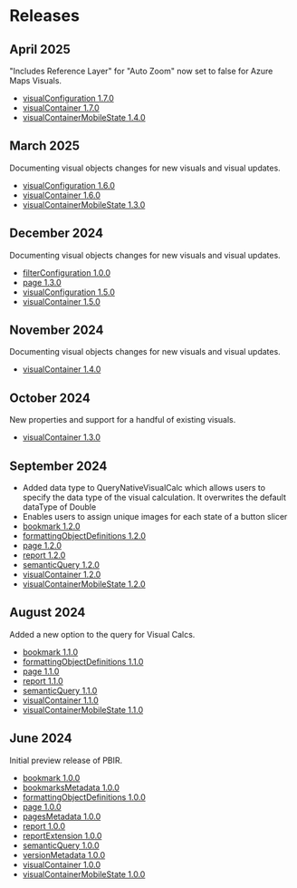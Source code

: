 # Releases

## April 2025

"Includes Reference Layer" for "Auto Zoom" now set to false for Azure Maps Visuals.

- [visualConfiguration 1.7.0](./definition/visualConfiguration/CHANGELOG.md#1.7.0)
- [visualContainer 1.7.0](./definition/visualContainer/CHANGELOG.md#1.7.0)
- [visualContainerMobileState 1.4.0](./definition/visualContainerMobileState/CHANGELOG.md#1.4.0)

## March 2025

Documenting visual objects changes for new visuals and visual updates.

- [visualConfiguration 1.6.0](./definition/visualConfiguration/CHANGELOG.md#1.6.0)
- [visualContainer 1.6.0](./definition/visualContainer/CHANGELOG.md#1.6.0)
- [visualContainerMobileState 1.3.0](./definition/visualContainerMobileState/CHANGELOG.md#1.3.0)

## December 2024

Documenting visual objects changes for new visuals and visual updates.

- [filterConfiguration 1.0.0](./definition/filterConfiguration/CHANGELOG.md#1.0.0)
- [page 1.3.0](./definition/page/CHANGELOG.md#1.3.0)
- [visualConfiguration 1.5.0](./definition/visualConfiguration/CHANGELOG.md#1.5.0)
- [visualContainer 1.5.0](./definition/visualContainer/CHANGELOG.md#1.5.0)

## November 2024

Documenting visual objects changes for new visuals and visual updates.

- [visualContainer 1.4.0](./definition/visualContainer/CHANGELOG.md#1.4.0)

## October 2024

New properties and support for a handful of existing visuals.

- [visualContainer 1.3.0](./definition/visualContainer/CHANGELOG.md#1.3.0)

## September 2024

- Added data type to QueryNativeVisualCalc which allows users to specify the data type of the visual calculation. It overwrites the default dataType of Double
- Enables users to assign unique images for each state of a button slicer
- [bookmark 1.2.0](./definition/bookmark/CHANGELOG.md#1.2.0)
- [formattingObjectDefinitions 1.2.0](./definition/formattingObjectDefinitions/CHANGELOG.md#1.2.0)
- [page 1.2.0](./definition/page/CHANGELOG.md#1.2.0)
- [report 1.2.0](./definition/report/CHANGELOG.md#1.2.0)
- [semanticQuery 1.2.0](./definition/semanticQuery/CHANGELOG.md#1.2.0)
- [visualContainer 1.2.0](./definition/visualContainer/CHANGELOG.md#1.2.0)
- [visualContainerMobileState 1.2.0](./definition/visualContainerMobileState/CHANGELOG.md#1.2.0)


## August 2024

Added a new option to the query for Visual Calcs.

- [bookmark 1.1.0](./definition/bookmark/CHANGELOG.md#1.1.0)
- [formattingObjectDefinitions 1.1.0](./definition/formattingObjectDefinitions/CHANGELOG.md#1.1.0)
- [page 1.1.0](./definition/page/CHANGELOG.md#1.1.0)
- [report 1.1.0](./definition/report/CHANGELOG.md#1.1.0)
- [semanticQuery 1.1.0](./definition/semanticQuery/CHANGELOG.md#1.1.0)
- [visualContainer 1.1.0](./definition/visualContainer/CHANGELOG.md#1.1.0)
- [visualContainerMobileState 1.1.0](./definition/visualContainerMobileState/CHANGELOG.md#1.1.0)

## June 2024

Initial preview release of PBIR.

- [bookmark 1.0.0](./definition/bookmark/CHANGELOG.md#1.0.0)
- [bookmarksMetadata 1.0.0](./definition/bookmarksMetadata/CHANGELOG.md#1.0.0)
- [formattingObjectDefinitions 1.0.0](./definition/formattingObjectDefinitions/CHANGELOG.md#1.0.0)
- [page 1.0.0](./definition/page/CHANGELOG.md#1.0.0)
- [pagesMetadata 1.0.0](./definition/pagesMetadata/CHANGELOG.md#1.0.0)
- [report 1.0.0](./definition/report/CHANGELOG.md#1.0.0)
- [reportExtension 1.0.0](./definition/reportExtension/CHANGELOG.md#1.0.0)
- [semanticQuery 1.0.0](./definition/semanticQuery/CHANGELOG.md#1.0.0)
- [versionMetadata 1.0.0](./definition/versionMetadata/CHANGELOG.md#1.0.0)
- [visualContainer 1.0.0](./definition/visualContainer/CHANGELOG.md#1.0.0)
- [visualContainerMobileState 1.0.0](./definition/visualContainerMobileState/CHANGELOG.md#1.0.0)
